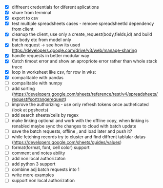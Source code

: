 - [x] diffreent credentials for diferent aplications
- [x] share from terminal
- [x] export to csv
- [x] test multiple spreadsheets cases - remove spreadsheetId dependency from client
- [x] cleanup the client, use only a create_request(body,fields,id) and build the body etc from model only 
- [x] batch request -> see how its used https://developers.google.com/drive/v3/web/manage-sharing
- [x] handle requests in better modular way 
- [x] Catch timout error and show an apropriote error rather than whole stack trace
- [x] loop in worksheet like csv, for row in wks:
- [x] compalitable with pandas
- [ ] compalitable with numpy
- [ ] add sorting (https://developers.google.com/sheets/reference/rest/v4/spreadsheets/request#sortrangerequest)
- [ ] improve the authorizing - use only refresh tokens once autheticated (look at pgsheets)
- [ ] add search sheets/cells by regex
- [ ] make linking optional and work with the offline copy, when linking is renabled maybe sync the changes to cloud with batch update
- [ ] save the batch requests, offline , and load later and push it?
- [ ] while fetching records try to cluster and find diffrent tablular datas (https://developers.google.com/sheets/guides/values)
- [ ] format(format, font, cell color) support
- [ ] comment and notes ability
- [ ] add non local authorizaton
- [ ] add python 3 support
- [ ] combine adj batch requests into 1
- [ ] write more examples
- [ ] support non local authorization 
